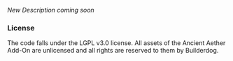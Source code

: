 *New Description coming soon*

### License

The code falls under the LGPL v3.0 license. All assets of the Ancient Aether Add-On are unlicensed and all rights are reserved to them by Builderdog.
